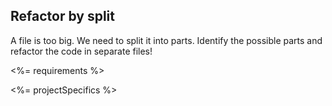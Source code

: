 ## Refactor by split

A file is too big. We need to split it into parts.
Identify the possible parts and refactor the code in separate files!

<%= requirements %>

<%= projectSpecifics %>